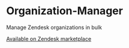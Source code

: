 # Organization-Manager
Manage Zendesk organizations in bulk

[Available on Zendesk marketplace](https://www.zendesk.com/apps/support/organization-manager/)
